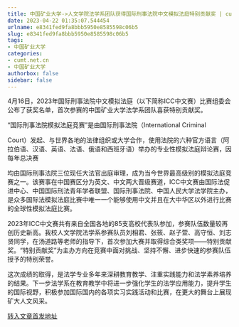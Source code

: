 ```yaml
---
title: 中国矿业大学->人文学院法学系团队获得国际刑事法院中文模拟法庭特别贡献奖 | cumt.net.cn
date: 2023-04-22 01:35:07.544454
urlname: e8341fed9fa8bbb5950e8585598c06b5
slug: e8341fed9fa8bbb5950e8585598c06b5
tags: 
- 中国矿业大学
categories:
- cumt.net.cn
- 中国矿业大学
authorbox: false
sidebar: false
---
```

4月16日，2023年国际刑事法院中文模拟法庭（以下简称ICC中文赛）比赛组委会公布了获奖名单，首次参赛的中国矿业大学法学系团队喜获特别贡献奖。

“国际刑事法院模拟法庭竞赛”是由国际刑事法院（International Criminal

Court）发起、与世界各地的法律组织或大学合作，使用法院的六种官方语言（阿拉伯语、汉语、英语、法语、俄语和西班牙语）举办的专业性模拟法庭辩论赛，因每年总决赛
<!--more-->
均由国际刑事法院三位现任大法官出庭审理，成为当今世界最高级别的模拟法庭竞赛之一。该赛事在中国赛区分为英文、中文两大晋级赛道，ICC中文赛由国际法促进中心、中国国际刑法青年学者联盟、国际刑事法院、中国人民大学法学院主办，是众多国际法模拟法庭比赛中唯一一个能够使用中文并且在大中华区以外进行比赛的全球性模拟法庭比赛。

2023年ICC中文赛共有来自全国各地的85支高校代表队参加，参赛队伍数量较再创历史新高。我校人文学院法学系参赛队员刘相君、张筱、赵子萱、高守恒、刘志贤同学，在汤道路等老师的指导下，首次参加大赛并取得综合类奖项——特别贡献奖。“特别贡献奖”为主办方向在竞赛中面对挑战、坚持不懈、进步快速的参赛队伍授予的特别荣誉。

这次成绩的取得，是法学专业多年来深耕教育教学、注重实践能力和法学素养培养的结果。下一步法学系在教育教学中将进一步强化学生的法学应用能力，提升学生的国际视野，积极参加国际国内的各项实习实践活动和比赛，在更大的舞台上展现矿大人文风采。



[转入文章首发地址](https://xwzx.cumt.edu.cn/d5/de/c523a644574/page.htm)